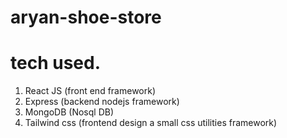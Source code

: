 # aryan-shoe-store
# tech used.
1. React JS (front end framework)
2. Express (backend nodejs framework)
3. MongoDB (Nosql DB)
4. Tailwind css (frontend design a small css utilities framework)
